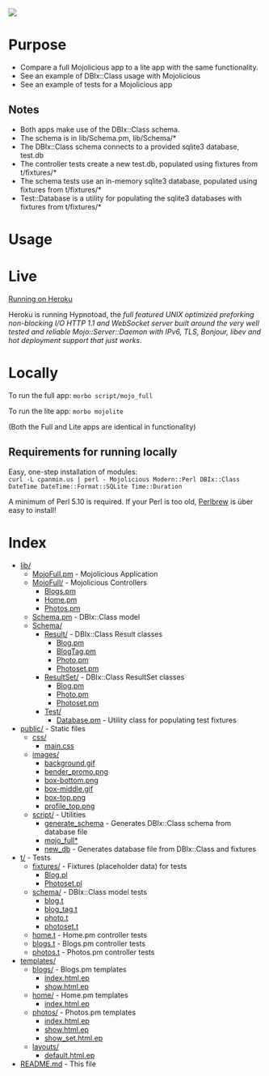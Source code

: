 <img src="http://empireenterprises.com/skitch//localhost_3000_photos-20120207-120707.png" />

# Purpose

- Compare a full Mojolicious app to a lite app with the same functionality.
- See an example of DBIx::Class usage with Mojolicious
- See an example of tests for a Mojolicious app

## Notes

- Both apps make use of the DBIx::Class schema.
- The schema is in lib/Schema.pm, lib/Schema/*
- The DBIx::Class schema connects to a provided sqlite3 database, test.db
- The controller tests create a new test.db, populated using fixtures from t/fixtures/*
- The schema tests use an in-memory sqlite3 database, populated using fixtures
  from t/fixtures/*
- Test::Database is a utility for populating the sqlite3 databases with
  fixtures from t/fixtures/*


# Usage

# Live

<a href="http://mojoexample.herokuapp.com/">Running on Heroku</a>

Heroku is running Hypnotoad, the *full featured UNIX optimized preforking 
non-blocking I/O HTTP 1.1 and WebSocket server built around the very well 
tested and reliable Mojo::Server::Daemon with IPv6, TLS, Bonjour, libev 
and hot deployment support that just works*.

# Locally

To run the full app:
`morbo script/mojo_full`

To run the lite app:
`morbo mojolite`

(Both the Full and Lite apps are identical in functionality)

## Requirements for running locally

Easy, one-step installation of modules:
<br />
`curl -L cpanmin.us | perl - Mojolicious Modern::Perl DBIx::Class DateTime DateTime::Format::SQLite Time::Duration`

A minimum of Perl 5.10 is required.  If your Perl is too old, <a href="http://perlbrew.pl/">Perlbrew</a> is über easy to install!


# Index

* [lib/](https://github.com/tempire/MojoExample/blob/master/lib)
  * [MojoFull.pm](https://github.com/tempire/MojoExample/blob/master/lib/MojoFull.pm)       - Mojolicious Application
  * [MojoFull/](https://github.com/tempire/MojoExample/blob/master/lib/MojoFull)         - Mojolicious Controllers
      * [Blogs.pm](https://github.com/tempire/MojoExample/blob/master/lib/MojoFull/Blogs.pm)
      * [Home.pm](https://github.com/tempire/MojoExample/blob/master/lib/MojoFull/Home.pm)
      * [Photos.pm](https://github.com/tempire/MojoExample/blob/master/lib/MojoFull/Photos.pm)
  * [Schema.pm](https://github.com/tempire/MojoExample/blob/master/lib/Schema.pm)         - DBIx::Class model 
  * [Schema/](https://github.com/tempire/MojoExample/blob/master/lib/Schema)
      * [Result/](https://github.com/tempire/MojoExample/blob/master/lib/Schema/Result)         - DBIx::Class Result classes
          * [Blog.pm](https://github.com/tempire/MojoExample/blob/master/lib/Schema/Result/Blog.pm)
          * [BlogTag.pm](https://github.com/tempire/MojoExample/blob/master/lib/Schema/Result/BlogTag.pm)
          * [Photo.pm](https://github.com/tempire/MojoExample/blob/master/lib/Schema/Result/Photo.pm)
          * [Photoset.pm](https://github.com/tempire/MojoExample/blob/master/lib/Schema/Result/Photoset.pm)
      * [ResultSet/](https://github.com/tempire/MojoExample/blob/master/lib/Schema/ResultSet/)      - DBIx::Class ResultSet classes
          * [Blog.pm](https://github.com/tempire/MojoExample/blob/master/lib/Blog.pm)
          * [Photo.pm](https://github.com/tempire/MojoExample/blob/master/lib/Photo.pm)
          * [Photoset.pm](https://github.com/tempire/MojoExample/blob/master/lib/Photoset.pm)
    * [Test/](https://github.com/tempire/MojoExample/blob/master/lib/Test/)
        * [Database.pm](https://github.com/tempire/MojoExample/blob/master/lib/Database.pm)     - Utility class for populating test fixtures
* [public/](https://github.com/tempire/MojoExample/blob/master/lib/public/)             - Static files
    * [css/](https://github.com/tempire/MojoExample/blob/master/lib/css/)
        * [main.css](https://github.com/tempire/MojoExample/blob/master/lib/main.css)
    * [images/](https://github.com/tempire/MojoExample/blob/master/lib/images/)
        * [background.gif](https://github.com/tempire/MojoExample/blob/master/lib/background.gif)
        * [bender_promo.png](https://github.com/tempire/MojoExample/blob/master/lib/bender_promo.png)
        * [box-bottom.png](https://github.com/tempire/MojoExample/blob/master/lib/box-bottom.png)
        * [box-middle.gif](https://github.com/tempire/MojoExample/blob/master/lib/box-middle.gif)
        * [box-top.png](https://github.com/tempire/MojoExample/blob/master/lib/box-top.png)
        * [profile_top.png](https://github.com/tempire/MojoExample/blob/master/lib/profile_top.png)
    * [script/](https://github.com/tempire/MojoExample/blob/master/lib/script/)             - Utilities
        * [generate_schema](https://github.com/tempire/MojoExample/blob/master/lib/generate_schema)   - Generates DBIx::Class schema from database file
        * [mojo_full*](https://github.com/tempire/MojoExample/blob/master/lib/mojo_full*)
        * [new_db](https://github.com/tempire/MojoExample/blob/master/lib/new_db)            - Generates database file from DBIx::Class and fixtures
* [t/](https://github.com/tempire/MojoExample/blob/master/lib/t/)                  - Tests
    * [fixtures/](https://github.com/tempire/MojoExample/blob/master/lib/fixtures/)         - Fixtures (placeholder data) for tests
        * [Blog.pl](https://github.com/tempire/MojoExample/blob/master/lib/Blog.pl)
        * [Photoset.pl](https://github.com/tempire/MojoExample/blob/master/lib/Photoset.pl)
    * [schema/](https://github.com/tempire/MojoExample/blob/master/lib/schema/)           - DBIx::Class model tests
        * [blog.t](https://github.com/tempire/MojoExample/blob/master/lib/blog.t)
        * [blog_tag.t](https://github.com/tempire/MojoExample/blob/master/lib/blog_tag.t)
        * [photo.t](https://github.com/tempire/MojoExample/blob/master/lib/photo.t)
        * [photoset.t](https://github.com/tempire/MojoExample/blob/master/lib/photoset.t)
    * [home.t](https://github.com/tempire/MojoExample/blob/master/lib/home.t)            - Home.pm controller tests
    * [blogs.t](https://github.com/tempire/MojoExample/blob/master/lib/blogs.t)           - Blogs.pm controller tests
    * [photos.t](https://github.com/tempire/MojoExample/blob/master/lib/photos.t)          - Photos.pm controller tests
* [templates/](https://github.com/tempire/MojoExample/blob/master/lib/templates/)
    * [blogs/](https://github.com/tempire/MojoExample/blob/master/lib/blogs/) - Blogs.pm templates
        * [index.html.ep](https://github.com/tempire/MojoExample/blob/master/lib/index.html.ep)
        * [show.html.ep](https://github.com/tempire/MojoExample/blob/master/lib/show.html.ep)
    * [home/](https://github.com/tempire/MojoExample/blob/master/lib/home/) - Home.pm templates
        * [index.html.ep](https://github.com/tempire/MojoExample/blob/master/lib/index.html.ep)
    * [photos/](https://github.com/tempire/MojoExample/blob/master/lib/photos/) - Photos.pm templates
        * [index.html.ep](https://github.com/tempire/MojoExample/blob/master/lib/index.html.ep)
        * [show.html.ep](https://github.com/tempire/MojoExample/blob/master/lib/show.html.ep)
        * [show_set.html.ep](https://github.com/tempire/MojoExample/blob/master/lib/show_set.html.ep)
    * [layouts/](https://github.com/tempire/MojoExample/blob/master/lib/layouts/)
        * [default.html.ep](https://github.com/tempire/MojoExample/blob/master/lib/default.html.ep)
* [README.md](https://github.com/tempire/MojoExample/blob/master/lib/README.md)           - This file

